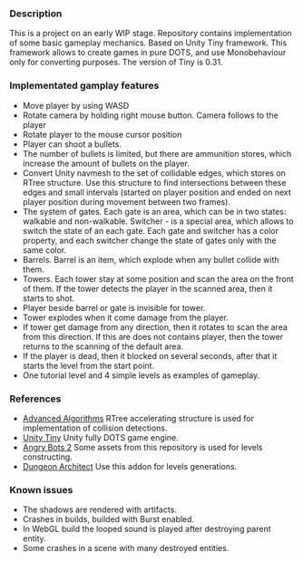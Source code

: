 ### Description

This is a project on an early WIP stage. Repository contains implementation of some basic gameplay mechanics. Based on Unity Tiny framework. This framework allows to create games in pure DOTS, and use Monobehaviour only for converting purposes. The version of Tiny is 0.31.

### Implementated gamplay features

* Move player by using WASD
* Rotate camera by holding right mouse button. Camera follows to the player
* Rotate player to the mouse cursor position
* Player can shoot a bullets.
* The number of bullets is limited, but there are ammunition stores, which increase the amount of bullets on the player.
* Convert Unity navmesh to the set of collidable edges, which stores on RTree structure. Use this structure to find intersections between these edges and small intervals (started on player position and ended on next player position during movement between two frames).
* The system of gates. Each gate is an area, which can be in two states: walkable and non-walkable. Switcher - is a special area, which allows to switch the state of an each gate. Each gate and switcher has a color property, and each switcher change the state of gates only with the same color.
* Barrels. Barrel is an item, which explode when any bullet collide with them.
* Towers. Each tower stay at some position and scan the area on the front of them. If the tower detects the player in the scanned area, then it starts to shot.
* Player beside barrel or gate is invisible for tower.
* Tower explodes when it come damage from the player.
* If tower get damage from any direction, then it rotates to scan the area from this direction. If this are does not contains player, then the tower returns to the scanning of the default area.
* If the player is dead, then it blocked on several seconds, after that it starts the level from the start point.
* One tutorial level and 4 simple levels as examples of gameplay.


### References

* [Advanced Algorithms](https://github.com/justcoding121/Advanced-Algorithms) RTree accelerating structure is used for implementation of collision detections.
* [Unity Tiny](https://forum.unity.com/forums/project-tiny.151/) Unity fully DOTS game engine.
* [Angry Bots 2](https://github.com/UnityTechnologies/AngryBots2) Some assets from this repository is used for levels constructing.
* [Dungeon Architect](https://assetstore.unity.com/packages/tools/utilities/dungeon-architect-53895) Use this addon for levels generations.

### Known issues

* The shadows are rendered with artifacts.
* Crashes in builds, builded with Burst enabled.
* In WebGL build the looped sound is played after destroying parent entity.
* Some crashes in a scene with many destroyed entities.
